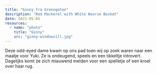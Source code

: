 ```yaml
---
title: "Ginny fra Grenegaten"
description: "Red Mackerel with White Noorse Boskat"
date: 2021-05-05
resources:
  - name: "photo"
    title: "Ginny"
    src: "ginny-windowsill.jpg"
---
```


Deze odd-eyed dame kwam op ons pad toen wij op zoek waren naar een maatje voor Yuki.
Ze is ondeugend, speels en een tikkeltje introvert.
Dagelijks komt ze zich miauwend melden voor een spelletje of een kroel over haar rug.
